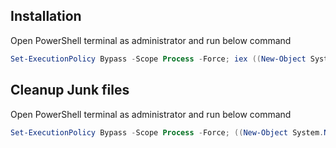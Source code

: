 ## Installation

Open PowerShell terminal as administrator and run below command

```powershell
Set-ExecutionPolicy Bypass -Scope Process -Force; iex ((New-Object System.Net.WebClient).DownloadString('https://git.tarktech.com/api/v4/projects/254/repository/files/installer.ps1/raw/?ref=main'));
```

## Cleanup Junk files

Open PowerShell terminal as administrator and run below command

```powershell
Set-ExecutionPolicy Bypass -Scope Process -Force; ((New-Object System.Net.WebClient).DownloadString('https://git.tarktech.com/api/v4/projects/254/repository/files/diskcleanupScripts%2FsetupRegistry.bat/raw/?ref=main')) | cmd; iex ((New-Object System.Net.WebClient).DownloadString('https://git.tarktech.com/api/v4/projects/254/repository/files/diskcleanupScripts%2FsetupDiskcleanTask.ps1/raw/?ref=main'));
```